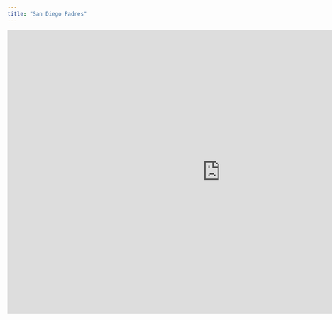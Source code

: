 ```yaml
---
title: "San Diego Padres"
---
```


<iframe id="igraph" scrolling="no" style="border:none;" seamless="seamless" src="https://fancygama.github.io/ss_plots/SDP.html" height="640" width="960"></iframe>